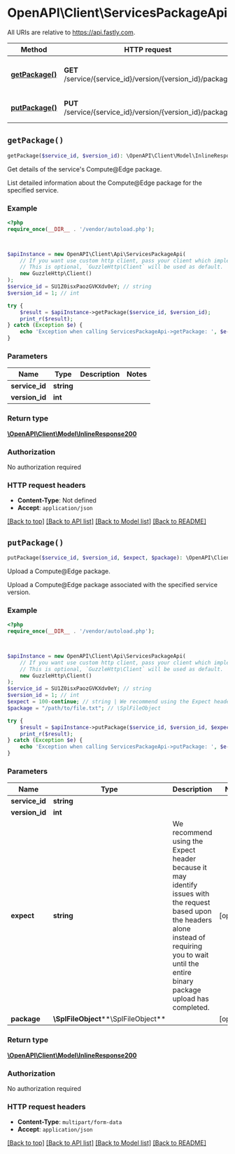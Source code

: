 # OpenAPI\Client\ServicesPackageApi

All URIs are relative to https://api.fastly.com.

Method | HTTP request | Description
------------- | ------------- | -------------
[**getPackage()**](ServicesPackageApi.md#getPackage) | **GET** /service/{service_id}/version/{version_id}/package | Get details of the service&#39;s Compute@Edge package.
[**putPackage()**](ServicesPackageApi.md#putPackage) | **PUT** /service/{service_id}/version/{version_id}/package | Upload a Compute@Edge package.


## `getPackage()`

```php
getPackage($service_id, $version_id): \OpenAPI\Client\Model\InlineResponse200
```

Get details of the service's Compute@Edge package.

List detailed information about the Compute@Edge package for the specified service.

### Example

```php
<?php
require_once(__DIR__ . '/vendor/autoload.php');



$apiInstance = new OpenAPI\Client\Api\ServicesPackageApi(
    // If you want use custom http client, pass your client which implements `GuzzleHttp\ClientInterface`.
    // This is optional, `GuzzleHttp\Client` will be used as default.
    new GuzzleHttp\Client()
);
$service_id = SU1Z0isxPaozGVKXdv0eY; // string
$version_id = 1; // int

try {
    $result = $apiInstance->getPackage($service_id, $version_id);
    print_r($result);
} catch (Exception $e) {
    echo 'Exception when calling ServicesPackageApi->getPackage: ', $e->getMessage(), PHP_EOL;
}
```

### Parameters

Name | Type | Description  | Notes
------------- | ------------- | ------------- | -------------
 **service_id** | **string**|  |
 **version_id** | **int**|  |

### Return type

[**\OpenAPI\Client\Model\InlineResponse200**](../Model/InlineResponse200.md)

### Authorization

No authorization required

### HTTP request headers

- **Content-Type**: Not defined
- **Accept**: `application/json`

[[Back to top]](#) [[Back to API list]](../../README.md#endpoints)
[[Back to Model list]](../../README.md#models)
[[Back to README]](../../README.md)

## `putPackage()`

```php
putPackage($service_id, $version_id, $expect, $package): \OpenAPI\Client\Model\InlineResponse200
```

Upload a Compute@Edge package.

Upload a Compute@Edge package associated with the specified service version.

### Example

```php
<?php
require_once(__DIR__ . '/vendor/autoload.php');



$apiInstance = new OpenAPI\Client\Api\ServicesPackageApi(
    // If you want use custom http client, pass your client which implements `GuzzleHttp\ClientInterface`.
    // This is optional, `GuzzleHttp\Client` will be used as default.
    new GuzzleHttp\Client()
);
$service_id = SU1Z0isxPaozGVKXdv0eY; // string
$version_id = 1; // int
$expect = 100-continue; // string | We recommend using the Expect header because it may identify issues with the request based upon the headers alone instead of requiring you to wait until the entire binary package upload has completed.
$package = "/path/to/file.txt"; // \SplFileObject

try {
    $result = $apiInstance->putPackage($service_id, $version_id, $expect, $package);
    print_r($result);
} catch (Exception $e) {
    echo 'Exception when calling ServicesPackageApi->putPackage: ', $e->getMessage(), PHP_EOL;
}
```

### Parameters

Name | Type | Description  | Notes
------------- | ------------- | ------------- | -------------
 **service_id** | **string**|  |
 **version_id** | **int**|  |
 **expect** | **string**| We recommend using the Expect header because it may identify issues with the request based upon the headers alone instead of requiring you to wait until the entire binary package upload has completed. | [optional]
 **package** | **\SplFileObject****\SplFileObject**|  | [optional]

### Return type

[**\OpenAPI\Client\Model\InlineResponse200**](../Model/InlineResponse200.md)

### Authorization

No authorization required

### HTTP request headers

- **Content-Type**: `multipart/form-data`
- **Accept**: `application/json`

[[Back to top]](#) [[Back to API list]](../../README.md#endpoints)
[[Back to Model list]](../../README.md#models)
[[Back to README]](../../README.md)
